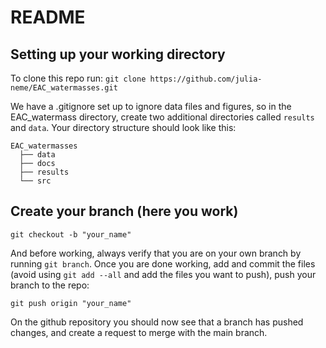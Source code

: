 # README

## Setting up your working directory

To clone this repo run:
`git clone https://github.com/julia-neme/EAC_watermasses.git`

We have a .gitignore set up to ignore data files and figures, so in the EAC_watermass directory, create two additional directories called `results` and `data`. Your directory structure should look like this:
```
EAC_watermasses
  ├── data
  ├── docs
  ├── results
  └── src
```

## Create your branch (here you work)

`git checkout -b "your_name"`

And before working, always verify that you are on your own branch by running `git branch`. Once you are done working, add and commit the files (avoid using `git add --all` and add the files you want to push), push your branch to the repo:

`git push origin "your_name"`

On the github repository you should now see that a branch has pushed changes, and create a request to merge with the main branch.
